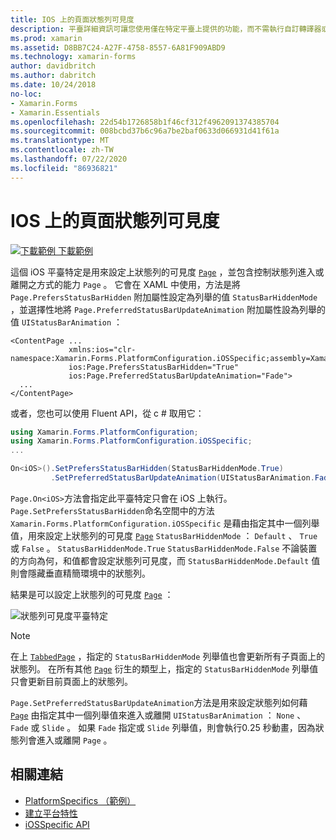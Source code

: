 ```yaml
---
title: IOS 上的頁面狀態列可見度
description: 平臺詳細資訊可讓您使用僅在特定平臺上提供的功能，而不需執行自訂轉譯器或效果。 本文說明如何使用 iOS 平臺特定的來設定頁面上狀態列的可見度。
ms.prod: xamarin
ms.assetid: D8BB7C24-A27F-4758-8557-6A81F909ABD9
ms.technology: xamarin-forms
author: davidbritch
ms.author: dabritch
ms.date: 10/24/2018
no-loc:
- Xamarin.Forms
- Xamarin.Essentials
ms.openlocfilehash: 22d54b1726858b1f46cf312f4962091374385704
ms.sourcegitcommit: 008bcbd37b6c96a7be2baf0633d066931d41f61a
ms.translationtype: MT
ms.contentlocale: zh-TW
ms.lasthandoff: 07/22/2020
ms.locfileid: "86936821"
---
```

# <a name="page-status-bar-visibility-on-ios"></a>IOS 上的頁面狀態列可見度

[![下載範例](~/media/shared/download.png) 下載範例](https://docs.microsoft.com/samples/xamarin/xamarin-forms-samples/userinterface-platformspecifics)

這個 iOS 平臺特定是用來設定上狀態列的可見度 [`Page`](xref:Xamarin.Forms.Page) ，並包含控制狀態列進入或離開之方式的能力 `Page` 。 它會在 XAML 中使用，方法是將 `Page.PrefersStatusBarHidden` 附加屬性設定為列舉的值 `StatusBarHiddenMode` ，並選擇性地將 `Page.PreferredStatusBarUpdateAnimation` 附加屬性設為列舉的值 `UIStatusBarAnimation` ：

```xaml
<ContentPage ...
             xmlns:ios="clr-namespace:Xamarin.Forms.PlatformConfiguration.iOSSpecific;assembly=Xamarin.Forms.Core"
             ios:Page.PrefersStatusBarHidden="True"
             ios:Page.PreferredStatusBarUpdateAnimation="Fade">
  ...
</ContentPage>
```

或者，您也可以使用 Fluent API，從 c # 取用它：

```csharp
using Xamarin.Forms.PlatformConfiguration;
using Xamarin.Forms.PlatformConfiguration.iOSSpecific;
...

On<iOS>().SetPrefersStatusBarHidden(StatusBarHiddenMode.True)
         .SetPreferredStatusBarUpdateAnimation(UIStatusBarAnimation.Fade);
```

`Page.On<iOS>`方法會指定此平臺特定只會在 iOS 上執行。 `Page.SetPrefersStatusBarHidden`命名空間中的方法 `Xamarin.Forms.PlatformConfiguration.iOSSpecific` 是藉由指定其中一個列舉值，用來設定上狀態列的可見度 [`Page`](xref:Xamarin.Forms.Page) `StatusBarHiddenMode` ： `Default` 、 `True` 或 `False` 。 `StatusBarHiddenMode.True` `StatusBarHiddenMode.False` 不論裝置的方向為何，和值都會設定狀態列可見度，而 `StatusBarHiddenMode.Default` 值則會隱藏垂直精簡環境中的狀態列。

結果是可以設定上狀態列的可見度 [`Page`](xref:Xamarin.Forms.Page) ：

![狀態列可見度平臺特定](page-status-bar-visibility-images/hide-status-bar.png)

> [!NOTE]
> 在上 [`TabbedPage`](xref:Xamarin.Forms.TabbedPage) ，指定的 `StatusBarHiddenMode` 列舉值也會更新所有子頁面上的狀態列。 在所有其他 [`Page`](xref:Xamarin.Forms.Page) 衍生的類型上，指定的 `StatusBarHiddenMode` 列舉值只會更新目前頁面上的狀態列。

`Page.SetPreferredStatusBarUpdateAnimation`方法是用來設定狀態列如何藉 [`Page`](xref:Xamarin.Forms.Page) 由指定其中一個列舉值來進入或離開 `UIStatusBarAnimation` ： `None` 、 `Fade` 或 `Slide` 。 如果 `Fade` 指定或 `Slide` 列舉值，則會執行0.25 秒動畫，因為狀態列會進入或離開 `Page` 。

## <a name="related-links"></a>相關連結

- [PlatformSpecifics （範例）](https://docs.microsoft.com/samples/xamarin/xamarin-forms-samples/userinterface-platformspecifics)
- [建立平台特性](~/xamarin-forms/platform/platform-specifics/index.md#creating-platform-specifics)
- [iOSSpecific API](xref:Xamarin.Forms.PlatformConfiguration.iOSSpecific)

